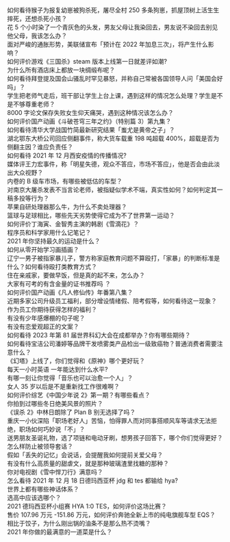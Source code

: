 如何看待猴子为报复幼崽被狗杀死，屠尽全村 250 多条狗崽，抓屋顶树上活生生摔死，还想杀死小孩？  
花 5 个小时染了一个青灰色的头发，男友父母让我染回去，男友说不染回去别见他父母，我该怎么办？  
面对严峻的通胀形势，美联储宣布「预计在 2022 年加息三次」，将产生什么影响？  
如何评价游戏《三国杀》steam 版本上线第一日就差评如潮?  
为什么所有酒店床上都放一块绸缎布呢？  
如何看待拜登提及国会山骚乱时罕见暴怒，并称自己常被各国领导人问「美国会好吗」？  
学生把老师气走后，班干部让学生上台上课，遇到这样的情况怎么处理？学生是不是不够尊重老师？  
8000 字论文保存失败女生仰天痛哭，遇到这种情况该怎么办？  
如何评价国产动画《斗破苍穹三年之约》（特别篇 3）第九集？  
如何看待清华大学战国竹简最新研究结果「蚩尤是黄帝之子」？  
湖北鄂东大桥公司回应侧翻事件，称大货车载重 198 吨超载 400%，超载是否为侧翻主因？谁应负责任？  
如何看待 2021 年 12 月西安疫情的传播情况?  
媒体评王力宏事件，称「明星失德，观众不答应，市场不答应」，他是否会由此淡出大众视野？  
内卷的 B 级车市场，有哪些被低估的车型？  
对南京大屠杀发表不当言论老师，被指疑似学术不端，真实性如何？如何判定其一稿多投等行为？  
苹果自研处理器那么牛，为什么不卖处理器？  
篮球与足球相比，哪些先天劣势使得它成为不了世界第一运动？  
如何评价丁海寅、金智秀主演的韩剧《雪滴花》？  
程序员和科学家用什么记笔记？  
2021 年你坚持最久的运动是什么？  
如何从零开始学习画插画？  
辽宁一男子被指家暴儿子，警方称家庭教育问题不算殴打，「家暴」的判断标准是什么？如何看待殴打类教育方式？  
住在亲戚家，要做早饭，但是真的起不来，怎么办？  
大家有可考的有含金量的证书推荐吗 ？  
如何评价国产动画《凡人修仙传》年番第八集？  
近期多家公司升级员工福利，部分增设情绪假、陪考假等，如何看待这一现象？ 作为员工你期待获得怎样的福利？  
有没有少年感爆棚的句子呢？  
有没有恋爱观超正的文案？  
如何看待 2023 年第 81 届世界科幻大会在成都举办？你有哪些期待？  
如何看待宝洁公司潘婷等品牌干发喷雾类产品检出一级致癌物？普通消费者需要注意什么？  
《幻塔》上线了，你们觉得和《原神》哪个更好玩？  
每天一小时英语  一年能达到什么水平?  
有哪一刻让你觉得「音乐也可以治愈一个人」？  
女人 35 岁以后是不是重新找工作很难啊？  
如何评价综艺《中国少年说 2》第一期？有哪些看点？  
你拍到过哪些冬日绝美风景的照片？  
《误杀 2》中林日朗除了 Plan B 别无选择了吗？  
重庆一小伙深陷「职场老好人」苦恼，怕得罪人而对同事搭顺风车等请求无法拒绝，职场如何巧妙说「不」？  
送男朋友圣诞礼物，选了项链和电动牙刷，想男孩子回答下，哪个你们觉得更好？  
怎么样防止被领导套话？  
假如「丢失的记忆」会说话，会提醒我如何提前关爱父母？  
有没有什么高质量的甜虐文，就是那种玻璃渣里找糖的那种？  
你对电视剧《雪中悍刀行》满意吗？  
怎么看待 2021 年 12 月 18 日德玛西亚杯 jdg 和 tes 都输给 hya?  
世界上都有哪些神话体系？  
选高中应该选哪个？  
2021 德玛西亚杯小组赛 HYA 1:0 TES，如何评价这场比赛？  
售价 107.96 万元 -151.86 万元，如何评价奔驰全新上市的纯电旗舰车型 EQS？  
相比于饺子，为什么刚出锅的油条不是那么热不烫嘴？  
2021 年你做的最满意的一道菜是什么？  
